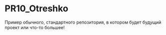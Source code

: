 # PR10_Otreshko
Пример обычного, стандартного репозитория, в котором будет будущий проект или что-то большее!
